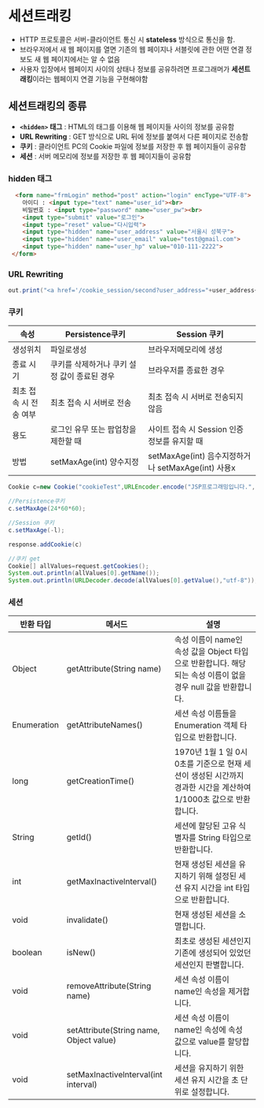 # 세션트래킹

* HTTP 프로토콜은 서버-클라이언트 통신 시 **stateless** 방식으로 통신을 함.
* 브라우저에서 새 웹 페이지를 열면 기존의 웹 페이지나 서블릿에 관한 어떤 연결 정보도 새 웹 페이지에서는 알 수 없음 
* 사용자 입장에서 웹페이지 사이의 상태나 정보를 공유하려면 프로그래머가 **세션트래킹**이라는 웹페이지 연결 기능을 구현해야함   

## 세션트래킹의 종류 
* **`<hidden>` 태그** : HTML의 <hidden> 태그를 이용해 웹 페이지들 사이의 정보를 공유함 
* **URL Rewriting** : GET 방식으로 URL 뒤에 정보를 붙여서 다른 페이지로 전송함
* **쿠키** : 클라이언트 PC의 Cookie 파일에 정보를 저장한 후 웹 페이지들이 공유함
* **세션** : 서버 메모리에 정보를 저장한 후 웹 페이지들이 공유함

### hidden 태그
```html
  <form name="frmLogin" method="post" action="login" encType="UTF-8">
 	아이디 : <input type="text" name="user_id"><br>
 	비밀번호 : <input type="password" name="user_pw"><br>
 	<input type="submit" value="로그인">
 	<input type="reset" value="다시입력">
 	<input type="hidden" name="user_address" value="서울시 성북구">
 	<input type="hidden" name="user_email" value="test@gmail.com">
 	<input type="hidden" name="user_hp" value="010-111-2222">
 </form>
```

### URL Rewriting
```java
out.print("<a href='/cookie_session/second?user_address="+user_address+"'>두 번째 서블릿으로 보내기</a>");
```

### 쿠키   
|속성|Persistence쿠키|Session 쿠키|
|-|-|-|
|생성위치|파일로생성|브라우저메모리에 생성|
|종료 시기|쿠키를 삭제하거나 쿠키 설정 값이 종료된 경우|브라우저를 종료한 경우|
|최초 접속 시 전송 여부|최초 접속 시 서버로 전송|최초 접속 시 서버로 전송되지 않음|
|용도|로그인 유무 또는 팝업창을 제한할 때|사이트 접속 시 Session 인증 정보를 유지할 때|
|방법|setMaxAge(int) 양수지정|setMaxAge(int) 음수지정하거나 setMaxAge(int) 사용x|

```java
Cookie c=new Cookie("cookieTest",URLEncoder.encode("JSP프로그래밍입니다.","utf-8"));

//Persistence쿠키
c.setMaxAge(24*60*60); 

//Session 쿠키
c.setMaxAge(-l); 

response.addCookie(c)

//쿠키 get
Cookie[] allValues=request.getCookies();		
System.out.println(allValues[0].getName());
System.out.println(URLDecoder.decode(allValues[0].getValue(),"utf-8"));
```
  
### 세션   

|반환 타입| 메서드 |설명|
|-|-|-|
|Object| getAttribute(String name)| 속성 이름이 name인 속성 값을 Object 타입으로 반환합니다. 해당되는 속성 이름이 없을 경우 null 값을 반환합니다.|
|Enumeration| getAttributeNames()| 세션 속성 이름들을 Enumeration 객체 타입으로 반환합니다.|
|long| getCreationTime() |1970년 1월 1 일 0시 0초를 기준으로 현재 세션이 생성된 시간까지 경과한 시간을 계산하여 1/1000초 값으로 반환합니다.|
|String| getId() |세션에 할당된 고유 식별자를 String 타입으로 반환합니다.|
|int| getMaxInactivelnterval()|현재 생성된 세션을 유지하기 위해 설정된 세션 유지 시간을 int 타입으로 반환합니다.|
|void| invalidate() |현재 생성된 세션을 소멸합니다.|
|boolean| isNew() |최초로 생성된 세션인지 기존에 생성되어 있었던 세션인지 판별합니다.|
|void| removeAttribute(String name)|세션 속성 이름이 name인 속성을 제거합니다.|
|void| setAttribute(String name, Object value)|세션 속성 이름이 name인 속성에 속성 값으로 value를 할당합니다.|
|void| setMaxInactivelnterval(int interval)|세션을 유지하기 위한 세션 유지 시간을 초 단위로 설정합니다.|
